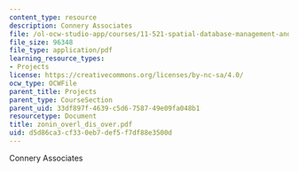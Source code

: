 ```yaml
---
content_type: resource
description: Connery Associates
file: /ol-ocw-studio-app/courses/11-521-spatial-database-management-and-advanced-geographic-information-systems-spring-2003/d5d86ca3cf330eb7def5f7df88e3500d_zonin_overl_dis_over.pdf
file_size: 96348
file_type: application/pdf
learning_resource_types:
- Projects
license: https://creativecommons.org/licenses/by-nc-sa/4.0/
ocw_type: OCWFile
parent_title: Projects
parent_type: CourseSection
parent_uid: 33df897f-4639-c5d6-7587-49e09fa048b1
resourcetype: Document
title: zonin_overl_dis_over.pdf
uid: d5d86ca3-cf33-0eb7-def5-f7df88e3500d
---
```

Connery Associates